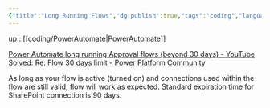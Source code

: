 ```yaml
---
{"title":"Long Running Flows","dg-publish":true,"tags":"coding","language":"en","permalink":"/coding/long-running-flows/","dgPassFrontmatter":true}
---
```


up:: [[coding/PowerAutomate\|PowerAutomate]]

[Power Automate long running Approval flows (beyond 30 days) - YouTube](https://www.youtube.com/watch?v=h6Eb-F0P6Hs)
[Solved: Re: Flow 30 days limit - Power Platform Community](https://powerusers.microsoft.com/t5/Building-Flows/Flow-30-days-limit/m-p/451453/highlight/true#M53749)

As long as your flow is active (turned on) and connections used within the flow are still valid, flow will work as expected. Standard expiration time for SharePoint connection is 90 days.

